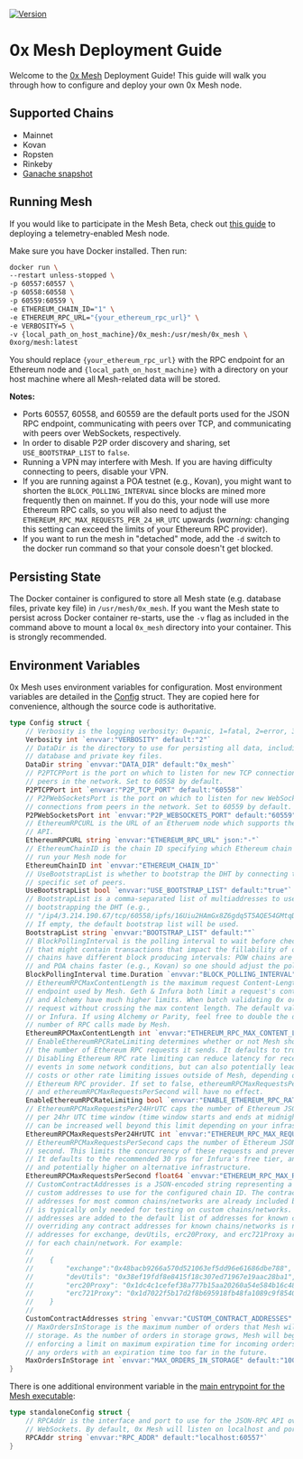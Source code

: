 [![Version](https://img.shields.io/badge/version-8.1.1-orange.svg)](https://github.com/0xProject/0x-mesh/releases)

# 0x Mesh Deployment Guide

Welcome to the [0x Mesh](https://github.com/0xProject/0x-mesh) Deployment Guide!
This guide will walk you through how to configure and deploy your own 0x Mesh
node.

## Supported Chains

-   Mainnet
-   Kovan
-   Ropsten
-   Rinkeby
-   [Ganache snapshot](https://cloud.docker.com/u/0xorg/repository/docker/0xorg/ganache-cli)

## Running Mesh

If you would like to participate in the Mesh Beta, check out [this guide](deployment_with_telemetry.md) to deploying a telemetry-enabled Mesh node.

Make sure you have Docker installed. Then run:

```bash
docker run \
--restart unless-stopped \
-p 60557:60557 \
-p 60558:60558 \
-p 60559:60559 \
-e ETHEREUM_CHAIN_ID="1" \
-e ETHEREUM_RPC_URL="{your_ethereum_rpc_url}" \
-e VERBOSITY=5 \
-v {local_path_on_host_machine}/0x_mesh:/usr/mesh/0x_mesh \
0xorg/mesh:latest
```

You should replace `{your_ethereum_rpc_url}` with the RPC endpoint for an
Ethereum node and `{local_path_on_host_machine}` with a directory on your host
machine where all Mesh-related data will be stored.

**Notes:**

-   Ports 60557, 60558, and 60559 are the default ports used for the JSON RPC endpoint, communicating with peers over TCP, and communicating with peers over WebSockets, respectively.
-   In order to disable P2P order discovery and sharing, set `USE_BOOTSTRAP_LIST` to `false`.
-   Running a VPN may interfere with Mesh. If you are having difficulty connecting to peers, disable your VPN.
-   If you are running against a POA testnet (e.g., Kovan), you might want to shorten the `BLOCK_POLLING_INTERVAL` since blocks are mined more frequently then on mainnet. If you do this, your node will use more Ethereum RPC calls, so you will also need to adjust the `ETHEREUM_RPC_MAX_REQUESTS_PER_24_HR_UTC` upwards (*warning:* changing this setting can exceed the limits of your Ethereum RPC provider).
-   If you want to run the mesh in "detached" mode, add the `-d` switch to the docker run command so that your console doesn't get blocked.

## Persisting State

The Docker container is configured to store all Mesh state (e.g. database files,
private key file) in `/usr/mesh/0x_mesh`. If you want the Mesh state to persist
across Docker container re-starts, use the `-v` flag as included in the command
above to mount a local `0x_mesh` directory into your container. This is strongly
recommended.

## Environment Variables

0x Mesh uses environment variables for configuration. Most environment variables
are detailed in the [Config](https://godoc.org/github.com/0xProject/0x-mesh/core#Config)
struct. They are copied here for convenience, although the source code is
authoritative.

```go
type Config struct {
	// Verbosity is the logging verbosity: 0=panic, 1=fatal, 2=error, 3=warn, 4=info, 5=debug 6=trace
	Verbosity int `envvar:"VERBOSITY" default:"2"`
	// DataDir is the directory to use for persisting all data, including the
	// database and private key files.
	DataDir string `envvar:"DATA_DIR" default:"0x_mesh"`
	// P2PTCPPort is the port on which to listen for new TCP connections from
	// peers in the network. Set to 60558 by default.
	P2PTCPPort int `envvar:"P2P_TCP_PORT" default:"60558"`
	// P2PWebSocketsPort is the port on which to listen for new WebSockets
	// connections from peers in the network. Set to 60559 by default.
	P2PWebSocketsPort int `envvar:"P2P_WEBSOCKETS_PORT" default:"60559"`
	// EthereumRPCURL is the URL of an Etheruem node which supports the JSON RPC
	// API.
	EthereumRPCURL string `envvar:"ETHEREUM_RPC_URL" json:"-"`
	// EthereumChainID is the chain ID specifying which Ethereum chain you wish to
	// run your Mesh node for
	EthereumChainID int `envvar:"ETHEREUM_CHAIN_ID"`
	// UseBootstrapList is whether to bootstrap the DHT by connecting to a
	// specific set of peers.
	UseBootstrapList bool `envvar:"USE_BOOTSTRAP_LIST" default:"true"`
	// BootstrapList is a comma-separated list of multiaddresses to use for
	// bootstrapping the DHT (e.g.,
	// "/ip4/3.214.190.67/tcp/60558/ipfs/16Uiu2HAmGx8Z6gdq5T5AQE54GMtqDhDFhizywTy1o28NJbAMMumF").
	// If empty, the default bootstrap list will be used.
	BootstrapList string `envvar:"BOOTSTRAP_LIST" default:""`
	// BlockPollingInterval is the polling interval to wait before checking for a new Ethereum block
	// that might contain transactions that impact the fillability of orders stored by Mesh. Different
	// chains have different block producing intervals: POW chains are typically slower (e.g., Mainnet)
	// and POA chains faster (e.g., Kovan) so one should adjust the polling interval accordingly.
	BlockPollingInterval time.Duration `envvar:"BLOCK_POLLING_INTERVAL" default:"5s"`
	// EthereumRPCMaxContentLength is the maximum request Content-Length accepted by the backing Ethereum RPC
	// endpoint used by Mesh. Geth & Infura both limit a request's content length to 1024 * 512 Bytes. Parity
	// and Alchemy have much higher limits. When batch validating 0x orders, we will fit as many orders into a
	// request without crossing the max content length. The default value is appropriate for operators using Geth
	// or Infura. If using Alchemy or Parity, feel free to double the default max in order to reduce the
	// number of RPC calls made by Mesh.
	EthereumRPCMaxContentLength int `envvar:"ETHEREUM_RPC_MAX_CONTENT_LENGTH" default:"524288"`
	// EnableEthereumRPCRateLimiting determines whether or not Mesh should limit
	// the number of Ethereum RPC requests it sends. It defaults to true.
	// Disabling Ethereum RPC rate limiting can reduce latency for receiving order
	// events in some network conditions, but can also potentially lead to higher
	// costs or other rate limiting issues outside of Mesh, depending on your
	// Ethereum RPC provider. If set to false, ethereumRPCMaxRequestsPer24HrUTC
	// and ethereumRPCMaxRequestsPerSecond will have no effect.
	EnableEthereumRPCRateLimiting bool `envvar:"ENABLE_ETHEREUM_RPC_RATE_LIMITING" default:"true"`
	// EthereumRPCMaxRequestsPer24HrUTC caps the number of Ethereum JSON-RPC requests a Mesh node will make
	// per 24hr UTC time window (time window starts and ends at midnight UTC). It defaults to 200k but
	// can be increased well beyond this limit depending on your infrastructure or Ethereum RPC provider.
	EthereumRPCMaxRequestsPer24HrUTC int `envvar:"ETHEREUM_RPC_MAX_REQUESTS_PER_24_HR_UTC" default:"200000"`
	// EthereumRPCMaxRequestsPerSecond caps the number of Ethereum JSON-RPC requests a Mesh node will make per
	// second. This limits the concurrency of these requests and prevents the Mesh node from getting rate-limited.
	// It defaults to the recommended 30 rps for Infura's free tier, and can be increased to 100 rpc for pro users,
	// and potentially higher on alternative infrastructure.
	EthereumRPCMaxRequestsPerSecond float64 `envvar:"ETHEREUM_RPC_MAX_REQUESTS_PER_SECOND" default:"30"`
	// CustomContractAddresses is a JSON-encoded string representing a set of
	// custom addresses to use for the configured chain ID. The contract
	// addresses for most common chains/networks are already included by default, so this
	// is typically only needed for testing on custom chains/networks. The given
	// addresses are added to the default list of addresses for known chains/networks and
	// overriding any contract addresses for known chains/networks is not allowed. The
	// addresses for exchange, devUtils, erc20Proxy, and erc721Proxy are required
	// for each chain/network. For example:
	//
	//    {
	//        "exchange":"0x48bacb9266a570d521063ef5dd96e61686dbe788",
	//        "devUtils": "0x38ef19fdf8e8415f18c307ed71967e19aac28ba1",
	//        "erc20Proxy": "0x1dc4c1cefef38a777b15aa20260a54e584b16c48",
	//        "erc721Proxy": "0x1d7022f5b17d2f8b695918fb48fa1089c9f85401"
	//    }
	//
	CustomContractAddresses string `envvar:"CUSTOM_CONTRACT_ADDRESSES" default:""`
	// MaxOrdersInStorage is the maximum number of orders that Mesh will keep in
	// storage. As the number of orders in storage grows, Mesh will begin
	// enforcing a limit on maximum expiration time for incoming orders and remove
	// any orders with an expiration time too far in the future.
	MaxOrdersInStorage int `envvar:"MAX_ORDERS_IN_STORAGE" default:"100000"`
}
```

There is one additional environment variable in the [main entrypoint for the
Mesh executable](../cmd/mesh/main.go):

```go
type standaloneConfig struct {
	// RPCAddr is the interface and port to use for the JSON-RPC API over
	// WebSockets. By default, 0x Mesh will listen on localhost and port 60557.
	RPCAddr string `envvar:"RPC_ADDR" default:"localhost:60557"`
}
```
